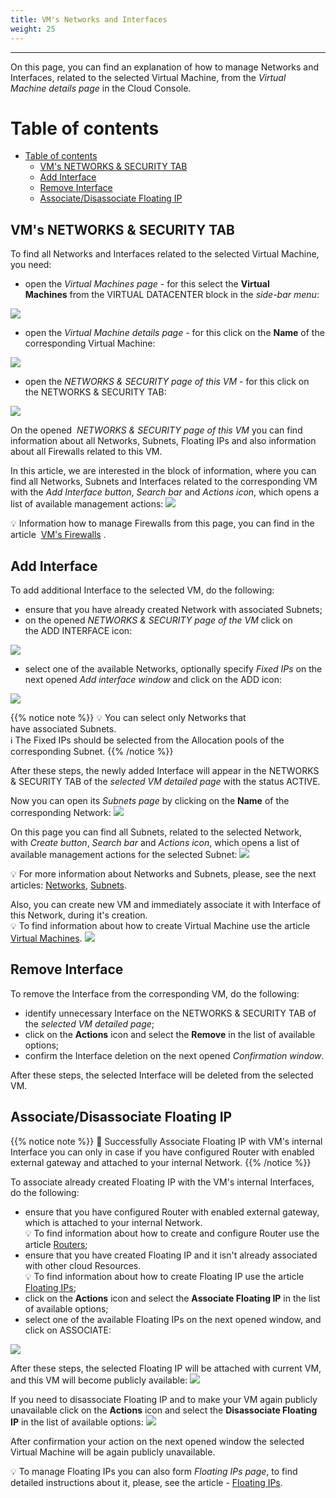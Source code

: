 ```yaml
---
title: VM's Networks and Interfaces
weight: 25
---
```

___
On this page, you can find an explanation of how to manage Networks and Interfaces, related to the selected Virtual Machine, from the *Virtual Machine details page* in the Cloud Console.

# Table of contents
- [Table of contents](#table-of-contents)
  - [VM's NETWORKS \& SECURITY TAB](#vms-networks--securitytab)
  - [Add Interface](#add-interface)
  - [Remove Interface](#remove-interface)
  - [Associate/Disassociate Floating IP](#associatedisassociate-floating-ip)

## VM's NETWORKS & SECURITY TAB
To find all Networks and Interfaces related to the selected Virtual Machine, you need:
- open the *Virtual Machines page* - for this select the **Virtual Machines** from the VIRTUAL DATACENTER block in the *side-bar menu*:

![](../../../assets/images/conn-lin/7.png?width=15pc&classes=border,shadow)

- open the *Virtual Machine details page* - for this click on the **Name** of the corresponding Virtual Machine:

![](../../../assets/images/networks/net-18.png?classes=border,shadow) 

- open the *NETWORKS & SECURITY page of this VM* - for this click on the NETWORKS & SECURITY TAB:

![](../../../assets/images/networks/net-16.png?width=35pc&classes=border,shadow) 

On the opened  *NETWORKS & SECURITY page of this VM* you can find information about all Networks, Subnets, Floating IPs and also information about all Firewalls related to this VM.

In this article, we are interested in the block of information, where you can find all Networks, Subnets and Interfaces related to the corresponding VM with the *Add Interface button*, *Search bar* and *Actions icon*, which opens a list of available management actions: 
![](../../../assets/images/networks/net-17.png?classes=border,shadow)    

💡 Information how to manage Firewalls from this page, you can find in the article  [VM's Firewalls](https://docs.ventuscloud.eu/products/security/manage-firewalls/) .

## Add Interface
To add additional Interface to the selected VM, do the following:
- ensure that you have already created Network with associated Subnets;
- on the opened *NETWORKS & SECURITY page of the VM* click on the ADD INTERFACE icon:

![](../../../assets/images/networks/net-23.png?classes=border,shadow) 

- select one of the available Networks, optionally specify *Fixed IPs* on the next opened *Add interface window* and click on the ADD icon:

![](../../../assets/images/networks/10.png?width=35pc&classes=border,shadow)

{{% notice note %}}
💡 You can select only Networks that have associated Subnets.   
ℹ️ The Fixed IPs should be selected from the Allocation pools of the corresponding Subnet.
{{% /notice %}}

After these steps, the newly added Interface will appear in the NETWORKS & SECURITY TAB of the *selected VM detailed page* with the status ACTIVE.  

Now you can open its *Subnets page* by clicking on the **Name** of the corresponding Network:
![](../../../assets/images/networks/11.png?classes=border,shadow)  

On this page you can find all Subnets, related to the selected Network, with *Create button*, *Search bar* and *Actions icon*, which opens a list of available management actions for the selected Subnet:
![](../../../assets/images/networks/15.png?classes=border,shadow) 
  
💡 For more information about Networks and Subnets, please, see the next articles: [Networks](https://docs.ventuscloud.eu/products/networking/networks/), [Subnets](https://docs.ventuscloud.eu/products/networking/subnets/).

Also, you can create new VM and immediately associate it with Interface of this Network, during it's creation.   
💡 To find information about how to create Virtual Machine use the article [Virtual Machines](https://docs.ventuscloud.eu/products/compute/virtual-machines/).
![](../../../assets/images/networks/net-22.png?width=30pc&classes=border,shadow)

## Remove Interface
To remove the Interface from the corresponding VM, do the following:
- identify unnecessary Interface on the NETWORKS & SECURITY TAB of the *selected VM detailed page*;
- click on the **Actions** icon and select the **Remove** in the list of available options;
- confirm the Interface deletion on the next opened *Confirmation window*.

After these steps, the selected Interface will be deleted from the selected VM.

## Associate/Disassociate Floating IP

{{% notice note %}}
📌 Successfully Associate Floating IP with VM's internal Interface you can only in case if you have configured Router with enabled external gateway and attached to your internal Network.
{{% /notice %}}

To associate already created Floating IP with the VM's internal Interfaces, do the following:
- ensure that you have configured Router with enabled external gateway, which is attached to your internal Network.   
  💡 To find information about how to create and configure Router use the article [Routers](https://docs.ventuscloud.eu/products/networking/routers/);
- ensure that you have created Floating IP and it isn't already associated with other cloud Resources.    
  💡 To find information about how to create Floating IP use the article [Floating IPs](https://docs.ventuscloud.eu/products/networking/floating-ips/);
- click on the **Actions** icon and select the **Associate Floating IP** in the list of available options;
- select one of the available Floating IPs on the next opened window, and click on ASSOCIATE:

![](../../../assets/images/networks/net-19.png?width=35pc&classes=border,shadow)

After these steps, the selected Floating IP will be attached with current VM, and this VM will become publicly available:
![](../../../assets/images/networks/net-20.png?classes=border,shadow) 

If you need to disassociate Floating IP and to make your VM again publicly unavailable click on the **Actions** icon and select the **Disassociate Floating IP** in the list of available options:
![](../../../assets/images/networks/net-21.png?classes=border,shadow) 

After confirmation your action on the next opened window the selected Virtual Machine will be again publicly unavailable.

💡 To manage Floating IPs you can also form *Floating IPs page*, to find detailed instructions about it, please, see the article - [Floating IPs](https://docs.ventuscloud.eu/products/networking/floating-ips/).
